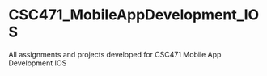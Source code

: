 # CSC471_MobileAppDevelopment_IOS
 All assignments and projects developed for CSC471 Mobile App Development IOS
